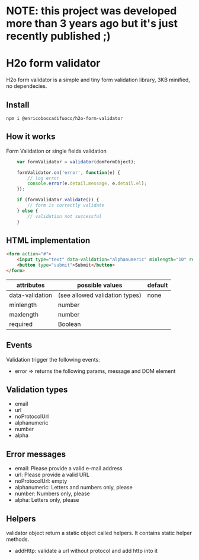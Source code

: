 # NOTE: this project was developed more than 3 years ago but it's just recently published ;)

# H2o form validator

H2o form validator is a simple and tiny form validation library, 3KB minified, no dependecies.

## Install

```
npm i @enricoboccadifuoco/h2o-form-validator
```

## How it works

Form Validation or single fields validation

```javascript
    var formValidator = validator(domFormObject);

    formValidator.on('error', function(e) {
        // log error
        console.error(e.detail.message, e.detail.el);
    });

    if (formValidator.validate()) {
        // form is correctly validate
    } else {
        // validation not successful
    }
```

## HTML implementation

```html
<form action="#">
    <input type="text" data-validation="alphanumeric" minlength="10" required>
    <button type="submit">Submit</button>
</form>
```

| attributes                | possible values                                   | default      |
| --------------------------|---------------------------------------------------|--------------|
| data-validation           | (see allowed validation types)                    | none         |
| minlength                 | number                                            |              |
| maxlength                 | number                                            |              |
| required                  | Boolean                                           |              |

## Events

Validation trigger the following events:

* error => returns the following params, message and DOM element

## Validation types
* email
* url
* noProtocolUrl
* alphanumeric
* number
* alpha

## Error messages

* email: Please provide a valid e-mail address
* url: Please provide a valid URL
* noProtocolUrl: empty
* alphanumeric: Letters and numbers only, please
* number: Numbers only, please
* alpha: Letters only, please

## Helpers

validator object return a static object called helpers.
It contains static helper methods.

* addHttp: validate a url without protocol and add http into it
